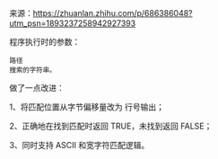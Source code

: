 来源：https://zhuanlan.zhihu.com/p/686386048?utm_psn=1893237258942927393

程序执行时的参数：

    路径
    搜索的字符串。

做了一点改进：

1、将匹配位置从字节偏移量改为 行号输出；

2、正确地在找到匹配时返回 TRUE，未找到返回 FALSE；

3、同时支持 ASCII 和宽字符匹配逻辑。